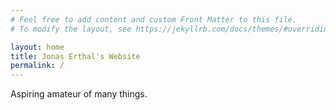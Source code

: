 ```yaml
---
# Feel free to add content and custom Front Matter to this file.
# To modify the layout, see https://jekyllrb.com/docs/themes/#overriding-theme-defaults

layout: home
title: Jonas Erthal's Website
permalink: /
---
```


Aspiring amateur of many things.

